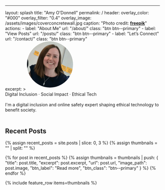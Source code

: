 ---
layout: splash
title: "Amy O'Donnell"
permalink: /
header:
  overlay_color: "#000"
  overlay_filter: "0.4"
  overlay_image: /assets/images/coverconcretewall.jpg
  caption: "Photo credit: [**freepik**](https://www.freepik.com)"
  actions:
    - label: "About Me"
      url: "/about/"
      class: "btn btn--primary"
    - label: "View Posts"
      url: "/posts/"
      class: "btn btn--primary"
    - label: "Let’s Connect"
      url: "/contact/"
      class: "btn btn--primary"     
excerpt: >
  <img src="/assets/images/bio-photo.jpg" style="border-radius: 50%; width: 150px; margin-bottom: 10px;"><br>
  Digital Inclusion · Social Impact · Ethical Tech  
  <br>
  I'm a digital inclusion and online safety expert shaping ethical technology to benefit society.

<section class="recent-posts" style="margin-top: 3rem;">
  <h2>Recent Posts</h2>

  {% assign recent_posts = site.posts | slice: 0, 3 %}
  {% assign thumbnails = "" | split: "" %}

  {% for post in recent_posts %}
    {% assign thumbnails = thumbnails | push: 
      {
        "title": post.title,
        "excerpt": post.excerpt,
        "url": post.url,
        "image_path": post.image,
        "btn_label": "Read more",
        "btn_class": "btn--primary"
      } 
    %}
  {% endfor %}

  {% include feature_row items=thumbnails %}
</section>

